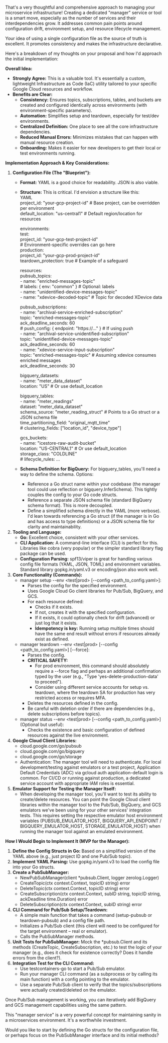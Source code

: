 That's a very thoughtful and comprehensive approach to managing your microservice infrastructure\! Creating a dedicated "manager" service or tool is a smart move, especially as the number of services and their interdependencies grow. It addresses common pain points around configuration drift, environment setup, and resource lifecycle management.

Your idea of using a single configuration file as the source of truth is excellent. It promotes consistency and makes the infrastructure declarative.

Here's a breakdown of my thoughts on your proposal and how I'd approach the initial implementation:

**Overall Idea:**

* **Strongly Agree:** This is a valuable tool. It's essentially a custom, lightweight Infrastructure as Code (IaC) utility tailored to your specific Google Cloud resources and workflow.
* **Benefits are Clear:**
    * **Consistency:** Ensures topics, subscriptions, tables, and buckets are created and configured identically across environments (with environment-specific parameters).
    * **Automation:** Simplifies setup and teardown, especially for test/dev environments.
    * **Centralized Definition:** One place to see all the core infrastructure dependencies.
    * **Reduced Manual Errors:** Minimizes mistakes that can happen with manual resource creation.
    * **Onboarding:** Makes it easier for new developers to get their local or test environments running.

**Implementation Approach & Key Considerations:**

1. **Configuration File (The "Blueprint"):**
    * **Format:** YAML is a good choice for readability. JSON is also viable.
    * **Structure:** This is critical. I'd envision a structure like this:  
      YAML  
      project\_id: "your-gcp-project-id" \# Base project, can be overridden per environment  
      default\_location: "us-central1"   \# Default region/location for resources

      environments:  
      test:  
      project\_id: "your-gcp-test-project-id"  
      \# Environment-specific overrides can go here  
      production:  
      project\_id: "your-gcp-prod-project-id"  
      teardown\_protection: true \# Example of a safeguard

      resources:  
      pubsub\_topics:  
      \- name: "enriched-messages-topic"  
      \# labels: { env: "common" } \# Optional: labels  
      \- name: "unidentified-device-messages-topic"  
      \- name: "xdevice-decoded-topic" \# Topic for decoded XDevice data

      pubsub\_subscriptions:  
      \- name: "archival-service-enriched-subscription"  
      topic: "enriched-messages-topic"  
      ack\_deadline\_seconds: 60  
      \# push\_config: { endpoint: "https://..." } \# If using push  
      \- name: "archival-service-unidentified-subscription"  
      topic: "unidentified-device-messages-topic"  
      ack\_deadline\_seconds: 60  
      \- name: "xdevice-service-input-subscription"  
      topic: "enriched-messages-topic" \# Assuming xdevice consumes enriched messages  
      ack\_deadline\_seconds: 30

      bigquery\_datasets:  
      \- name: "meter\_data\_dataset"  
      location: "US" \# Or use default\_location

      bigquery\_tables:  
      \- name: "meter\_readings"  
      dataset: "meter\_data\_dataset"  
      schema\_source: "meter\_reading\_struct" \# Points to a Go struct or a JSON schema file  
      time\_partitioning\_field: "original\_mqtt\_time"  
      \# clustering\_fields: \["location\_id", "device\_type"\]

      gcs\_buckets:  
      \- name: "icestore-raw-audit-bucket"  
      location: "US-CENTRAL1" \# Or use default\_location  
      storage\_class: "COLDLINE"  
      \# lifecycle\_rules: ...

    * **Schema Definition for BigQuery:** For bigquery\_tables, you'll need a way to define the schema. Options:
        * Reference a Go struct name within your codebase (the manager tool could use reflection or bigquery.InferSchema). This tightly couples the config to your Go code structs.
        * Reference a separate JSON schema file (standard BigQuery schema format). This is more decoupled.
        * Define a simplified schema directly in the YAML (more verbose). I'd lean towards referencing a Go struct (if the manager is in Go and has access to type definitions) or a JSON schema file for clarity and maintainability.
2. **Tooling and Language:**
    * **Go:** Excellent choice, consistent with your other services.
    * **CLI Application:** A command-line interface (CLI) is perfect for this. Libraries like cobra (very popular) or the simpler standard library flag package can be used.
    * **Configuration Parsing:** spf13/viper is great for handling various config file formats (YAML, JSON, TOML) and environment variables. Standard library gopkg.in/yaml.v3 or encoding/json also work well.
3. **Core Functionality (Commands):**
    * manager setup \--env \<test|prod\> \[--config \<path\_to\_config.yaml\>\]:
        * Parses the config for the specified environment.
        * Uses Google Cloud Go client libraries for Pub/Sub, BigQuery, and GCS.
        * For each resource defined:
            * Checks if it exists.
            * If not, creates it with the specified configuration.
            * If it exists, it could optionally check for drift (advanced) or just log that it exists.
            * **Idempotency is key:** Running setup multiple times should have the same end result without errors if resources already exist as defined.
    * manager teardown \--env \<test|prod\> \[--config \<path\_to\_config.yaml\>\] \[--force\]:
        * Parses the config.
        * **CRITICAL SAFETY:**
            * For prod environment, this command should absolutely require a \--force flag and perhaps an additional confirmation typed by the user (e.g., "Type 'yes-delete-production-data' to proceed").
            * Consider using different service accounts for setup vs. teardown, where the teardown SA for production has very restricted access or requires MFA.
        * Deletes the resources defined in the config.
        * Be careful with deletion order if there are dependencies (e.g., delete subscriptions before topics).
    * manager status \--env \<test|prod\> \[--config \<path\_to\_config.yaml\>\] (Optional but useful):
        * Checks the existence and basic configuration of defined resources against the live environment.
4. **Google Cloud Client Libraries:**
    * cloud.google.com/go/pubsub
    * cloud.google.com/go/bigquery
    * cloud.google.com/go/storage
    * Authentication: The manager tool will need to authenticate. For local development/testing against emulators or a test project, Application Default Credentials (ADC) via gcloud auth application-default login is common. For CI/CD or running against production, a dedicated service account with appropriate IAM roles is essential.
5. **Emulator Support for Testing the Manager Itself:**
    * When developing the manager tool, you'll want to test its ability to create/delete resources. You can point the Google Cloud client libraries within the manager tool to the Pub/Sub, BigQuery, and GCS emulators we've been using for your other services' integration tests. This requires setting the respective emulator host environment variables (PUBSUB\_EMULATOR\_HOST, BIGQUERY\_API\_ENDPOINT / BIGQUERY\_EMULATOR\_HOST, STORAGE\_EMULATOR\_HOST) when running the manager tool against an emulated environment.

**How I Would Begin to Implement It (MVP for the Manager):**

1. **Define the Config Structs in Go:** Based on a simplified version of the YAML above (e.g., just project ID and one Pub/Sub topic).
2. **Implement YAML Parsing:** Use gopkg.in/yaml.v3 to load the config file into your Go structs.
3. **Create a PubSubManager:**
    * NewPubSubManager(client \*pubsub.Client, logger zerolog.Logger)
    * CreateTopic(ctx context.Context, topicID string) error
    * DeleteTopic(ctx context.Context, topicID string) error
    * CreateSubscription(ctx context.Context, subID string, topicID string, ackDeadline time.Duration) error
    * DeleteSubscription(ctx context.Context, subID string) error
4. **CLI Command for Pub/Sub Setup/Teardown:**
    * A simple main function that takes a command (setup-pubsub or teardown-pubsub) and a config file path.
    * Initializes a Pub/Sub client (this client will need to be configured for the target environment – real or emulator).
    * Calls the PubSubManager methods.
5. **Unit Tests for PubSubManager:** Mock the \*pubsub.Client and its methods (CreateTopic, CreateSubscription, etc.) to test the logic of your manager (e.g., does it check for existence correctly? Does it handle errors from the client?).
6. **Integration Test for the CLI Command:**
    * Use testcontainers-go to start a Pub/Sub emulator.
    * Run your manager CLI command (as a subprocess or by calling its main function) with a config pointing to the emulator.
    * Use a separate Pub/Sub client to verify that the topics/subscriptions were actually created/deleted on the emulator.

Once Pub/Sub management is working, you can iteratively add BigQuery and GCS management capabilities using the same pattern.

This "manager service" is a very powerful concept for maintaining sanity in a microservices environment. It's a worthwhile investment.

Would you like to start by defining the Go structs for the configuration file, or perhaps focus on the PubSubManager interface and its initial methods?